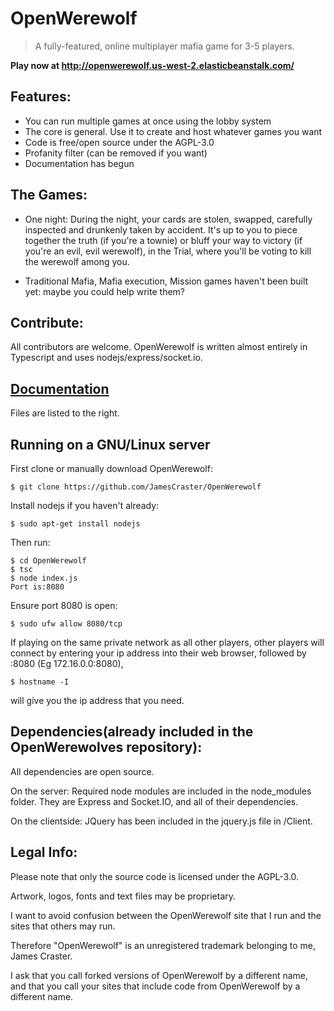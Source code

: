 # OpenWerewolf

> A fully-featured, online multiplayer mafia game for 3-5 players.

**Play now at http://openwerewolf.us-west-2.elasticbeanstalk.com/**

## Features:
* You can run multiple games at once using the lobby system
* The core is general. Use it to create and host whatever games you want
* Code is free/open source under the AGPL-3.0
* Profanity filter (can be removed if you want)
* Documentation has begun


## The Games:
* One night: During the night, your cards are stolen, swapped, carefully inspected and drunkenly taken by accident.
It's up to you to piece together the truth (if you're a townie) or bluff your way to victory (if you're an evil, evil werewolf),
in the Trial, where you'll be voting to kill the werewolf among you.

* Traditional Mafia, Mafia execution, Mission games haven't been built yet: maybe you could help write them?
## Contribute:
All contributors are welcome. OpenWerewolf is written almost entirely in Typescript and uses nodejs/express/socket.io.

## [Documentation](https://jamescraster.github.io/OpenWerewolf/)

Files are listed to the right.

## Running on a GNU/Linux server

First clone or manually download OpenWerewolf:

```
$ git clone https://github.com/JamesCraster/OpenWerewolf
```

Install nodejs if you haven't already:

```
$ sudo apt-get install nodejs
```

Then run:

```
$ cd OpenWerewolf
$ tsc
$ node index.js
Port is:8080
```

Ensure port 8080 is open:

```
$ sudo ufw allow 8080/tcp
```

If playing on the same private network as all other players,
other players will connect by entering your ip address into their web browser, followed by :8080
(Eg 172.16.0.0:8080),

```
$ hostname -I
```

will give you the ip address that you need.

## Dependencies(already included in the OpenWerewolves repository):

All dependencies are open source.

On the server:
Required node modules are included in the node_modules folder.
They are Express and Socket.IO, and all of their dependencies.

On the clientside:
JQuery has been included in the jquery.js file in /Client.

## Legal Info:
Please note that only the source code is licensed under the AGPL-3.0. 

Artwork, logos, fonts and text files may be proprietary.

I want to avoid confusion between the OpenWerewolf site that I run and the sites that others may run.

Therefore "OpenWerewolf" is an unregistered trademark belonging to me, James Craster.

I ask that you call forked versions of OpenWerewolf by a different name, and that you call your sites that include code from 
OpenWerewolf by a different name.




